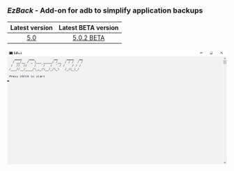 ### *EzBack* - Add-on for adb to simplify application backups  
| Latest version | Latest BETA version |
| :------------------: |:------------------:|
| [5.0](https://github.com/qnezor/EzBack/releases/tag/5.0) | [5.0.2 BETA](https://github.com/qnezor/EzBack/releases/tag/5.0.2-beta) |

![EzBack 4.1](/files/ezback4.1.png) 
